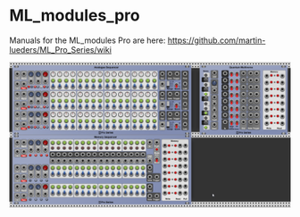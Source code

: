 # ML_modules_pro

Manuals for the ML_modules Pro are here: https://github.com/martin-lueders/ML_Pro_Series/wiki

![Image](https://github.com/martin-lueders/ML_Pro_Series/blob/master/Screenshots/ML_modules_Pro.png)


